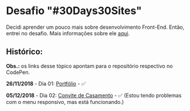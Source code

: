 # Desafio "#30Days30Sites"

Decidi aprender um pouco mais sobre desenvolvimento Front-End. Então, entrei no desafio. Mais informações sobre ele [aqui](http://www.codelegy.com/30days30sites/).

## Histórico:

**Obs.:** os links desse tópico apontam para o repositório respectivo no CodePen.

**26/11/2018** - Dia 01: [Portfólio](https://codepen.io/vanribeiro/pen/VVqYNV) - ✅

**05/12/2018** - Dia 02: [Convite de Casamento](https://codepen.io/vanribeiro/pen/bQyoRO) - ✅ (Estou tendo problemas com o menu responsivo, mas está funcionando.)